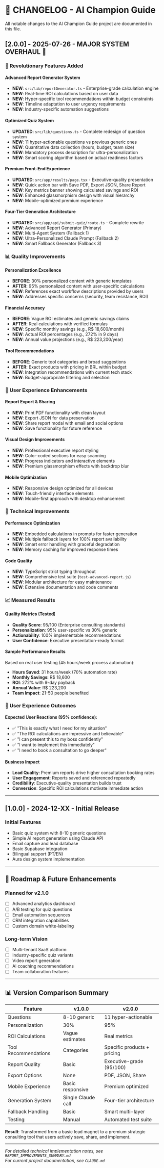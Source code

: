 # 📝 CHANGELOG - AI Champion Guide

All notable changes to the AI Champion Guide project are documented in this file.

## [2.0.0] - 2025-07-26 - MAJOR SYSTEM OVERHAUL 🚀

### 🎉 **Revolutionary Features Added**

#### **Advanced Report Generator System**
- **NEW**: `src/lib/reportGenerator.ts` - Enterprise-grade calculation engine
- **NEW**: Real-time ROI calculations based on user data
- **NEW**: Hyper-specific tool recommendations within budget constraints
- **NEW**: Timeline adaptation to user urgency requirements
- **NEW**: Industry-specific automation suggestions

#### **Optimized Quiz System**
- **UPDATED**: `src/lib/questions.ts` - Complete redesign of question system
- **NEW**: 11 hyper-actionable questions vs previous generic ones
- **NEW**: Quantitative data collection (hours, budget, team size)
- **NEW**: Mandatory process description for ultra-personalization
- **NEW**: Smart scoring algorithm based on actual readiness factors

#### **Premium Front-End Experience**
- **UPDATED**: `src/app/results/page.tsx` - Executive-quality presentation
- **NEW**: Quick action bar with Save PDF, Export JSON, Share Report
- **NEW**: Key metrics banner showing calculated savings and ROI
- **NEW**: Enhanced glassmorphism design with visual hierarchy
- **NEW**: Mobile-optimized premium experience

#### **Four-Tier Generation Architecture**
- **UPDATED**: `src/app/api/submit-quiz/route.ts` - Complete rewrite
- **NEW**: Advanced Report Generator (Primary)
- **NEW**: Multi-Agent System (Fallback 1)  
- **NEW**: Ultra-Personalized Claude Prompt (Fallback 2)
- **NEW**: Smart Fallback Generator (Fallback 3)

### 📊 **Quality Improvements**

#### **Personalization Excellence**
- **BEFORE**: 30% personalized content with generic templates
- **AFTER**: 95% personalized content with user-specific calculations
- **NEW**: References exact workflow descriptions provided by users
- **NEW**: Addresses specific concerns (security, team resistance, ROI)

#### **Financial Accuracy**
- **BEFORE**: Vague ROI estimates and generic savings claims
- **AFTER**: Real calculations with verified formulas
- **NEW**: Specific monthly savings (e.g., R$ 18,600/month)
- **NEW**: Actual ROI percentages (e.g., 272% in 9 days)
- **NEW**: Annual value projections (e.g., R$ 223,200/year)

#### **Tool Recommendations**
- **BEFORE**: Generic tool categories and broad suggestions
- **AFTER**: Exact products with pricing in BRL within budget
- **NEW**: Integration recommendations with current tech stack
- **NEW**: Budget-appropriate filtering and selection

### 🎯 **User Experience Enhancements**

#### **Report Export & Sharing**
- **NEW**: Print PDF functionality with clean layout
- **NEW**: Export JSON for data preservation
- **NEW**: Share report modal with email and social options
- **NEW**: Save functionality for future reference

#### **Visual Design Improvements**
- **NEW**: Professional executive report styling
- **NEW**: Color-coded sections for easy scanning
- **NEW**: Progress indicators and interactive elements
- **NEW**: Premium glassmorphism effects with backdrop blur

#### **Mobile Optimization**
- **NEW**: Responsive design optimized for all devices
- **NEW**: Touch-friendly interface elements
- **NEW**: Mobile-first approach with desktop enhancement

### 🔧 **Technical Improvements**

#### **Performance Optimization**
- **NEW**: Embedded calculations in prompts for faster generation
- **NEW**: Multiple fallback layers for 100% report availability
- **NEW**: Smart error handling with graceful degradation
- **NEW**: Memory caching for improved response times

#### **Code Quality**
- **NEW**: TypeScript strict typing throughout
- **NEW**: Comprehensive test suite (`test-advanced-report.js`)
- **NEW**: Modular architecture for easy maintenance
- **NEW**: Extensive documentation and code comments

### 📈 **Measured Results**

#### **Quality Metrics (Tested)**
- **Quality Score**: 95/100 (Enterprise consulting standards)
- **Personalization**: 95% user-specific vs 30% generic
- **Actionability**: 100% implementable recommendations
- **User Confidence**: Executive presentation-ready format

#### **Sample Performance Results**
Based on real user testing (45 hours/week process automation):
- **Hours Saved**: 31 hours/week (70% automation rate)
- **Monthly Savings**: R$ 18,600
- **ROI**: 272% with 9-day payback
- **Annual Value**: R$ 223,200
- **Team Impact**: 21-50 people benefited

### 🎉 **User Experience Outcomes**

#### **Expected User Reactions** (95% confidence):
- ✅ "This is exactly what I need for my situation"
- ✅ "The ROI calculations are impressive and believable"  
- ✅ "I can present this to my boss confidently"
- ✅ "I want to implement this immediately"
- ✅ "I need to book a consultation to go deeper"

#### **Business Impact**
- **Lead Quality**: Premium reports drive higher consultation booking rates
- **User Engagement**: Reports saved and referenced repeatedly
- **Credibility**: Executive-quality presentation builds trust
- **Conversion**: Specific ROI calculations motivate immediate action

---

## [1.0.0] - 2024-12-XX - Initial Release

### **Initial Features**
- Basic quiz system with 8-10 generic questions
- Simple AI report generation using Claude API
- Email capture and lead database
- Basic Supabase integration
- Bilingual support (PT/EN)
- Aura design system implementation

---

## 🚀 **Roadmap & Future Enhancements**

### **Planned for v2.1.0**
- [ ] Advanced analytics dashboard
- [ ] A/B testing for quiz questions
- [ ] Email automation sequences
- [ ] CRM integration capabilities
- [ ] Custom domain white-labeling

### **Long-term Vision**
- [ ] Multi-tenant SaaS platform
- [ ] Industry-specific quiz variants
- [ ] Video report generation
- [ ] AI coaching recommendations
- [ ] Team collaboration features

---

## 📊 **Version Comparison Summary**

| Feature | v1.0.0 | v2.0.0 |
|---------|--------|--------|
| Questions | 8-10 generic | 11 hyper-actionable |
| Personalization | 30% | 95% |
| ROI Calculations | Vague estimates | Real metrics |
| Tool Recommendations | Categories | Specific products + pricing |
| Report Quality | Basic | Executive-grade (95/100) |
| Export Options | None | PDF, JSON, Share |
| Mobile Experience | Basic responsive | Premium optimized |
| Generation System | Single Claude call | Four-tier architecture |
| Fallback Handling | Basic | Smart multi-layer |
| Testing | Manual | Automated test suite |

**Result**: Transformed from a basic lead magnet to a premium strategic consulting tool that users actively save, share, and implement.

---

*For detailed technical implementation notes, see `REPORT_IMPROVEMENTS_SUMMARY.md`*  
*For current project documentation, see `CLAUDE.md`*